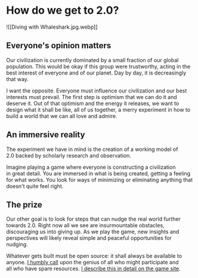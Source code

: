 # How do we get to 2.0?

![[Diving with Whaleshark.jpg.webp]]

## Everyone's opinion matters

Our civilization is currently dominated by a small fraction of our global population. This would be okay if this group were trustworthy, acting in the best interest of everyone and of our planet. Day by day, it is decreasingly that way. 

I want the opposite. Everyone must influence our civilization and our best interests must prevail. The first step is optimism that we can do it and deserve it. Out of that optimism and the energy it releases, we want to design what it shall be like, all of us together, a merry experiment in how to build a world that we can all love and admire.

## An immersive reality

The experiment we have in mind is the creation of a working model of 2.0 backed by scholarly research and observation.

Imagine playing a game where everyone is constructing a civilization in great detail. You are immersed in what is being created, getting a feeling for what works. You look for ways of minimizing or eliminating anything that doesn't quite feel right.

## The prize

Our other goal is to look for steps that can nudge the real world further towards 2.0. Right now all we see are insurmountable obstacles, discouraging us into giving up. As we play the game, new insights and perspectives will likely reveal simple and peaceful opportunities for nudging.

Whatever gets built must be open source: it shall always be available to anyone. [I humbly call](https://www.civilization2.org/voice) upon the genius of all who might participate and all who have spare resources. [I describe this in detail on the game site](http://www.game.civilization2.org/).

